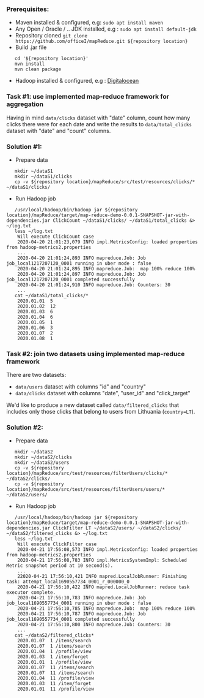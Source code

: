 ### Prerequisites:
* Maven installed & configured, e.g: `sudo apt install maven`
* Any Open / Oracle / .. JDK installed, e.g : `sudo apt install default-jdk`
* Repository cloned `git clone https://github.com/officeI/mapReduce.git ${repository location}`
* Build .jar file
```
   cd '${repository location}'
   mvn install
   mvn clean package
```
* Hadoop installed & configured, e.g : [Digitalocean](https://www.digitalocean.com/community/tutorials/how-to-install-hadoop-in-stand-alone-mode-on-ubuntu-18-04)

### Task #1: use implemented map-reduce framework for aggregation
Having in mind `data/clicks` dataset with "date" column, count how many clicks there were for each date and write the results to `data/total_clicks` dataset with "date" and "count" columns.
### Solution #1:
* Prepare data
```
   mkdir ~/dataS1
   mkdir ~/dataS1/clicks
   cp -v ${repository location}/mapReduce/src/test/resources/clicks/* ~/dataS1/clicks/
```
* Run Hadoop job
```
   /usr/local/hadoop/bin/hadoop jar ${repository location}/mapReduce/target/map-reduce-demo-0.0.1-SNAPSHOT-jar-with-dependencies.jar ClickCount ~/dataS1/clicks/ ~/dataS1/total_clicks &> ~/log.txt
   less ~/log.txt
    Will execute ClickCount case
    2020-04-20 21:01:23,079 INFO impl.MetricsConfig: loaded properties from hadoop-metrics2.properties
    ...
    2020-04-20 21:01:24,893 INFO mapreduce.Job: Job job_local1217207120_0001 running in uber mode : false
    2020-04-20 21:01:24,895 INFO mapreduce.Job:  map 100% reduce 100%
    2020-04-20 21:01:24,897 INFO mapreduce.Job: Job job_local1217207120_0001 completed successfully
    2020-04-20 21:01:24,910 INFO mapreduce.Job: Counters: 30
    ...
   cat ~/dataS1/total_clicks/*
    2020.01.01	5
    2020.01.02	12
    2020.01.03	6
    2020.01.04	6
    2020.01.05	1
    2020.01.06	3
    2020.01.07	2
    2020.01.08	1
```
### Task #2: join two datasets using implemented map-reduce framework
There are two datasets:

- `data/users` dataset with columns "id" and "country"
- `data/clicks` dataset with columns "date", "user_id" and "click_target"

We'd like to produce a new dataset called `data/filtered_clicks` that includes only those clicks that belong to users from Lithuania (`country=LT`).
### Solution #2:
* Prepare data
```
   mkdir ~/dataS2
   mkdir ~/dataS2/clicks
   mkdir ~/dataS2/users
   cp -v ${repository location}/mapReduce/src/test/resources/filterUsers/clicks/* ~/dataS2/clicks/
   cp -v ${repository location}/mapReduce/src/test/resources/filterUsers/users/* ~/dataS2/users/
```
* Run Hadoop job
```
   /usr/local/hadoop/bin/hadoop jar ${repository location}/mapReduce/target/map-reduce-demo-0.0.1-SNAPSHOT-jar-with-dependencies.jar ClickFilter LT ~/dataS2/users/ ~/dataS2/clicks/ ~/dataS2/filtered_clicks &> ~/log.txt
   less ~/log.txt
    Will execute ClickFilter case
    2020-04-21 17:56:08,573 INFO impl.MetricsConfig: loaded properties from hadoop-metrics2.properties
    2020-04-21 17:56:08,783 INFO impl.MetricsSystemImpl: Scheduled Metric snapshot period at 10 second(s).
    ...
    22020-04-21 17:56:10,421 INFO mapred.LocalJobRunner: Finishing task: attempt_local1690557734_0001_r_000000_0
    2020-04-21 17:56:10,422 INFO mapred.LocalJobRunner: reduce task executor complete.
    2020-04-21 17:56:10,783 INFO mapreduce.Job: Job job_local1690557734_0001 running in uber mode : false
    2020-04-21 17:56:10,785 INFO mapreduce.Job:  map 100% reduce 100%
    2020-04-21 17:56:10,787 INFO mapreduce.Job: Job job_local1690557734_0001 completed successfully
    2020-04-21 17:56:10,800 INFO mapreduce.Job: Counters: 30
    ...
   cat ~/dataS2/filtered_clicks*
    2020.01.07	1 /items/search
    2020.01.07	1 /items/search
    2020.01.04	1 /profile/view
    2020.01.03	1 /item/forget
    2020.01.01	1 /profile/view
    2020.01.07	11 /items/search
    2020.01.07	11 /items/search
    2020.01.04	11 /profile/view
    2020.01.03	11 /item/forget
    2020.01.01	11 /profile/view
``` 